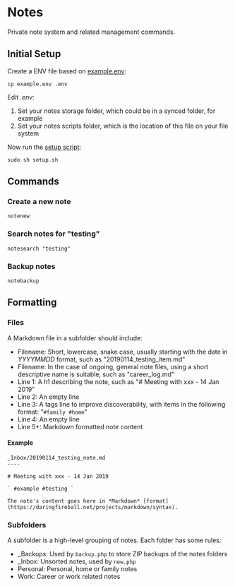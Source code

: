 # Notes

Private note system and related management commands.

## Initial Setup

Create a ENV file based on [example.env](example.env):

```
cp example.env .env
```

Edit *.env*:

1. Set your notes storage folder, which could be in a synced folder, for example
2. Set your notes scripts folder, which is the location of this file on your file system

Now run the [setup script](setup.sh):

```
sudo sh setup.sh
```

## Commands

### Create a new note

```
notenew
```

### Search notes for "testing"

```
notesearch "testing"
```

### Backup notes

```
notebackup
```

## Formatting

### Files

A Markdown file in a subfolder should include:

- Filename: Short, lowercase, snake case, usually starting with the date in *YYYYMMDD* format, such as "20190114_testing_item.md"
- Filename: In the case of ongoing, general note files, using a short descriptive name is suitable, such as "career_log.md"
- Line 1: A h1 describing the note, such as "# Meeting with xxx - 14 Jan 2019"
- Line 2: An empty line
- Line 3: A tags line to improve discoverability, with items in the following format: "` #family #home `"
- Line 4: An empty line
- Line 5+: Markdown formatted note content

#### Example

```
_Inbox/20190114_testing_note.md
----

# Meeting with xxx - 14 Jan 2019

` #example #testing `

The note's content goes here in *Markdown* [format](https://daringfireball.net/projects/markdown/syntax).
```

### Subfolders

A subfolder is a high-level grouping of notes. Each folder has some rules:

- _Backups: Used by `backup.php` to store ZIP backups of the notes folders
- _Inbox: Unsorted notes, used by `new.php`
- Personal: Personal, home or family notes
- Work: Career or work related notes
